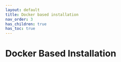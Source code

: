 ```yaml
---
layout: default
title: Docker based installation
nav_order: 3
has_children: true
has_toc: true
---
```


# Docker Based Installation


